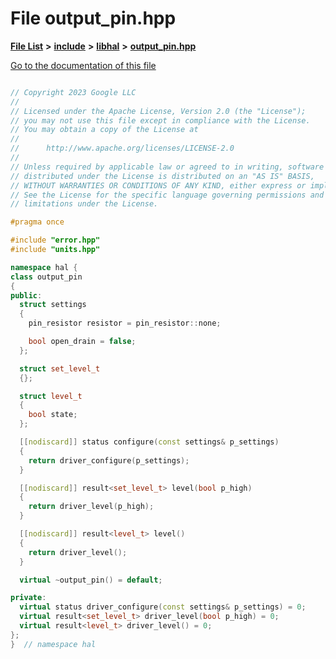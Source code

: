 

# File output\_pin.hpp

[**File List**](files.md) **>** [**include**](dir_cba0faac6e93618a6e2539705915bd70.md) **>** [**libhal**](dir_c21661262b37aa135a14febc024e67d7.md) **>** [**output\_pin.hpp**](libhal_2output__pin_8hpp.md)

[Go to the documentation of this file](libhal_2output__pin_8hpp.md)

```C++

// Copyright 2023 Google LLC
//
// Licensed under the Apache License, Version 2.0 (the "License");
// you may not use this file except in compliance with the License.
// You may obtain a copy of the License at
//
//      http://www.apache.org/licenses/LICENSE-2.0
//
// Unless required by applicable law or agreed to in writing, software
// distributed under the License is distributed on an "AS IS" BASIS,
// WITHOUT WARRANTIES OR CONDITIONS OF ANY KIND, either express or implied.
// See the License for the specific language governing permissions and
// limitations under the License.

#pragma once

#include "error.hpp"
#include "units.hpp"

namespace hal {
class output_pin
{
public:
  struct settings
  {
    pin_resistor resistor = pin_resistor::none;

    bool open_drain = false;
  };

  struct set_level_t
  {};

  struct level_t
  {
    bool state;
  };

  [[nodiscard]] status configure(const settings& p_settings)
  {
    return driver_configure(p_settings);
  }

  [[nodiscard]] result<set_level_t> level(bool p_high)
  {
    return driver_level(p_high);
  }

  [[nodiscard]] result<level_t> level()
  {
    return driver_level();
  }

  virtual ~output_pin() = default;

private:
  virtual status driver_configure(const settings& p_settings) = 0;
  virtual result<set_level_t> driver_level(bool p_high) = 0;
  virtual result<level_t> driver_level() = 0;
};
}  // namespace hal

```

